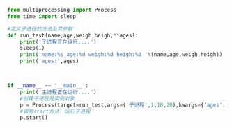 
<BlogInfo title="3.对子进程进行传值" author="白日梦想猿" pv=0 read_times=0 pre_cost_time=0分21秒 category="并发编程" tag_list="['并发编程']" create_time="2020.04.28 10:20:29" update_time="2021.09.04 16:05:12" />

```python
from multiprocessing import Process
from time import sleep

#定义子进程的方法及其参数
def run_test(name,age,weigh,heigh,**ages):
    print('子进程正在运行....')
    sleep(1)
    print('name:%s age:%d weigh:%d heigh:%d '%(name,age,weigh,heigh))
    print('ages:',ages)



if __name__ == '__main__':
    print('主进程正在运行....')
    #创建子进程是实例对象
    p = Process(target=run_test,args=('子进程',1,10,20),kwargs={'ages':'10'}) #并传入实参
    #调用start方法，运行子进程
    p.start()

```
